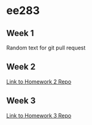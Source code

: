 # ee283

## Week 1
Random text for git pull request

## Week 2

[Link to Homework 2 Repo](https://github.com/pnayak93/ee283_R_markdown)

## Week 3

[Link to Homework 3 Repo](https://github.com/pnayak93/week_3_lab/tree/main)


